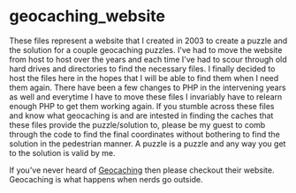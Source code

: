 # geocaching_website
These files represent a website that I created in 2003 to create a puzzle and the solution for a couple geocaching puzzles. I've had to move the website from host to host
over the years and each time I've had to scour through old hard drives and directories to find the necessary files. I finally decided to host the files here in the
hopes that I will be able to find them when I need them again. There have been a few changes to PHP in the intervening years as well and everytime I have to move
these files I invariably have to relearn enough PHP to get them working again. If you stumble across these files and know what geocaching is and are intested in
finding the caches that these files provide the puzzle/solution to, please be my guest to comb through the code to find the final coordinates without bothering to
find the solution in the pedestrian manner. A puzzle is a puzzle and any way you get to the solution is valid by me.

If you've never heard of [Geocaching](http://geocaching.com) then please checkout their website. Geocaching is what happens when nerds go outside.
